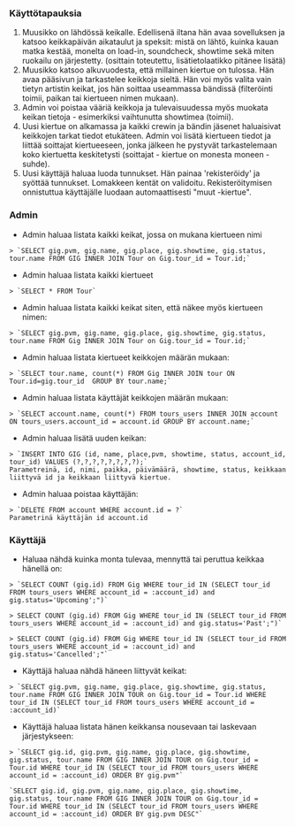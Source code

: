 
### Käyttötapauksia

1. Muusikko on lähdössä keikalle. Edellisenä iltana hän avaa sovelluksen ja katsoo keikkapäivän aikataulut ja speksit: mistä on lähtö, kuinka kauan matka kestää, monelta on load-in, soundcheck, showtime sekä miten ruokailu on järjestetty. (osittain toteutettu, lisätietolaatikko pitänee lisätä)
2. Muusikko katsoo alkuvuodesta, että millainen kiertue on tulossa. Hän avaa pääsivun ja tarkastelee keikkoja sieltä. Hän voi myös valita vain tietyn artistin keikat, jos hän soittaa useammassa bändissä (filteröinti toimii, paikan tai kiertueen nimen mukaan). 
3. Admin voi poistaa vääriä keikkoja ja tulevaisuudessa myös muokata keikan tietoja - esimerkiksi vaihtunutta showtimea (toimii). 
4. Uusi kiertue on alkamassa ja kaikki crewin ja bändin jäsenet haluaisivat keikkojen tarkat tiedot etukäteen. Admin voi lisätä kiertueen tiedot ja liittää soittajat kiertueeseen, jonka jälkeen he pystyvät tarkastelemaan koko kiertuetta keskitetysti (soittajat - kiertue on monesta moneen -suhde).
5. Uusi käyttäjä haluaa luoda tunnukset. Hän painaa 'rekisteröidy' ja syöttää tunnukset. Lomakkeen kentät on validoitu. Rekisteröitymisen onnistuttua käyttäjälle luodaan automaattisesti "muut -kiertue". 





### Admin
- Admin haluaa listata kaikki keikat, jossa on mukana kiertueen nimi 

```
> `SELECT gig.pvm, gig.name, gig.place, gig.showtime, gig.status, tour.name FROM GIG INNER JOIN Tour on Gig.tour_id = Tour.id;`
```


- Admin haluaa listata kaikki kiertueet

```
> `SELECT * FROM Tour`
```

- Admin haluaa listata kaikki keikat siten, että näkee myös kiertueen nimen: 

```
> `SELECT gig.pvm, gig.name, gig.place, gig.showtime, gig.status, tour.name FROM Gig INNER JOIN Tour on Gig.tour_id = Tour.id;`
```

- Admin haluaa listata kiertueet keikkojen määrän mukaan: 

```
> `SELECT tour.name, count(*) FROM Gig INNER JOIN tour ON Tour.id=gig.tour_id  GROUP BY tour.name;`
```

- Admin haluaa listata käyttäjät keikkojen määrän mukaan: 


```
> `SELECT account.name, count(*) FROM tours_users INNER JOIN account ON tours_users.account_id = account.id GROUP BY account.name;`
```


- Admin haluaa lisätä uuden keikan: 


```
> `INSERT INTO GIG (id, name, place,pvm, showtime, status, account_id, tour_id) VALUES (?,?,?,?,?,?,?,?);`
Parametreinä, id, nimi, paikka, päivämäärä, showtime, status, keikkaan liittyvä id ja keikkaan liittyvä kiertue. 
```

- Admin haluaa poistaa käyttäjän: 

```
> `DELETE FROM account WHERE account.id = ?`
Parametrinä käyttäjän id account.id
```



### Käyttäjä 
- Haluaa nähdä kuinka monta tulevaa, mennyttä tai peruttua keikkaa hänellä on: 

```
> `SELECT COUNT (gig.id) FROM Gig WHERE tour_id IN (SELECT tour_id FROM tours_users WHERE account_id = :account_id) and gig.status='Upcoming';")`

> SELECT COUNT (gig.id) FROM Gig WHERE tour_id IN (SELECT tour_id FROM tours_users WHERE account_id = :account_id) and gig.status='Past';")`

> SELECT COUNT (gig.id) FROM Gig WHERE tour_id IN (SELECT tour_id FROM tours_users WHERE account_id = :account_id) and gig.status='Cancelled';"`
```


- Käyttäjä haluaa nähdä häneen liittyvät keikat: 

```
> `SELECT gig.pvm, gig.name, gig.place, gig.showtime, gig.status, tour.name FROM GIG INNER JOIN TOUR on Gig.tour_id = Tour.id WHERE tour_id IN (SELECT tour_id FROM tours_users WHERE account_id = :account_id)`
```

- Käyttäjä haluaa listata hänen keikkansa nousevaan tai laskevaan järjestykseen:

```
> `SELECT gig.id, gig.pvm, gig.name, gig.place, gig.showtime, gig.status, tour.name FROM GIG INNER JOIN TOUR on Gig.tour_id = Tour.id WHERE tour_id IN (SELECT tour_id FROM tours_users WHERE account_id = :account_id) ORDER BY gig.pvm"`

`SELECT gig.id, gig.pvm, gig.name, gig.place, gig.showtime, gig.status, tour.name FROM GIG INNER JOIN TOUR on Gig.tour_id = Tour.id WHERE tour_id IN (SELECT tour_id FROM tours_users WHERE account_id = :account_id) ORDER BY gig.pvm DESC"`
```

